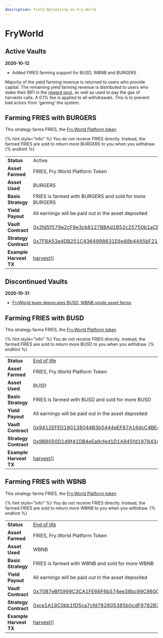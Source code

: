 ```yaml
---
description: Yield Optimizing on Fry.World
---
```


# FryWorld

## Active Vaults

**2020-10-12** 

* Added FRIES farming support for BUSD, WBNB and BURGERS

Majority of the yield farming revenue is returned to users who provide capital. The remaining yield farming revenue is distributed to users who stake their BIFI in the [reward pool](https://gov.beefy.finance/stake), as well as used to pay the gas of harvests calls. A 0.1% fee is applied to all withdrawals. This is to prevent bad actors from 'gaming' the system.



## Farming FRIES with BURGERS

This strategy farms FRIES, the [Fry.World Platform token](https://fry.world/)

{% hint style="info" %}
You do not receive FRIES directly. Instead, the farmed FRIES are sold to return more BURGERS to you when you withdraw.
{% endhint %}

|  |  |
| :--- | :--- |
| **Status** | Active |
| **Asset Farmed** | FRIES, Fry.World Platform Token |
| **Asset Used** | BURGERS |
| **Basic Strategy** | FRIES is farmed with BURGERS and sold for more BURGERS |
| **Yield Payout** | All earnings will be paid out in the asset deposited |
| **Vault Contract** | [0x2fd5f579e2cF9e3cb8127BBAd1B52c25750b1aCE](https://bscscan.com/address/0x2fd5f579e2cf9e3cb8127bbad1b52c25750b1ace) |
| **Strategy Contract** | [0x7FBA53a4DB251C4364998631E6e88b4445bF21C0](https://bscscan.com/address/0x7fba53a4db251c4364998631e6e88b4445bf21c0) |
| **Example Harvest TX** | [harvest\(\)](https://bscscan.com/tx/0x247d66b5f72d2b851c21b42234966144d3d574d400c6c2c0faeb592f3f1ccc15) |



## Discontinued Vaults

**2020-10-31**

*  [FryWorld team deprecates BUSD, WBNB single asset farms](https://twitter.com/fry_world/status/1322618414ac519603200)



## Farming FRIES with BUSD

This strategy farms FRIES, the [Fry.World Platform token](https://fry.world/)

{% hint style="info" %}
You do not receive FRIES directly. Instead, the farmed FRIES are sold to return more BUSD to you when you withdraw.
{% endhint %}

|  |  |
| :--- | :--- |
| **Status** | [End of life](https://twitter.com/fry_world/status/1322618414519603200) |
| **Asset Farmed** | FRIES, Fry.World Platform Token |
| **Asset Used** | BUSD |
| **Basic Strategy** | FRIES is farmed with BUSD and sold for more BUSD |
| **Yield Payout** | All earnings will be paid out in the asset deposited |
| **Vault Contract** | [0x9412EFED190138044B3b5444eEF87A16dcC4BE43](https://bscscan.com/address/0x9412efed190138044b3b5444eef87a16dcc4be43) |
| **Strategy Contract** | [0x9B8050D1d9f41DB4eEa9cfed1D1A945fd1978434](https://bscscan.com/address/0x9b8050d1d9f41db4eea9cfed1d1a945fd1978434) |
| **Example Harvest TX** | [harvest\(\)](https://bscscan.com/tx/0xfd459adfdffa64998e672cffafd4199acec115daa066795f5e227ea6b6c3b5ed) |



## Farming FRIES with WBNB

This strategy farms FRIES, the [Fry.World Platform token](https://fry.world/)

{% hint style="info" %}
You do not receive FRIES directly. Instead, the farmed FRIES are sold to return more WBNB to you when you withdraw.
{% endhint %}

|  |  |
| :--- | :--- |
| **Status** | [End of life](https://twitter.com/fry_world/status/1322618414519603200) |
| **Asset Farmed** | FRIES, Fry.World Platform Token |
| **Asset Used** | WBNB |
| **Basic Strategy** | FRIES is farmed with WBNB and sold for more WBNB |
| **Yield Payout** | All earnings will be paid out in the asset deposited |
| **Vault Contract** | [0x70B7eBf5999C3CA1FE66F6b574ee38bc99C960C1](https://bscscan.com/address/0x70b7ebf5999c3ca1fe66f6b574ee38bc99c960c1) |
| **Strategy Contract** | [0xce1A19C0bb1fD5ca7cfd762605385b0cdF9782B3](https://bscscan.com/address/0xce1a19c0bb1fd5ca7cfd762605385b0cdf9782b3) |
| **Example Harvest TX** | [harvest\(\)](https://bscscan.com/tx/0x1c3500e8a274640b974bb6a41ec7004ba333e20a5b76d00e842b1ac99c250fe4) |

